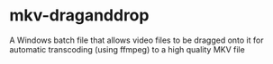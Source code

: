 # mkv-draganddrop
A Windows batch file that allows video files to be dragged onto it for automatic transcoding (using ffmpeg) to a high quality MKV file
